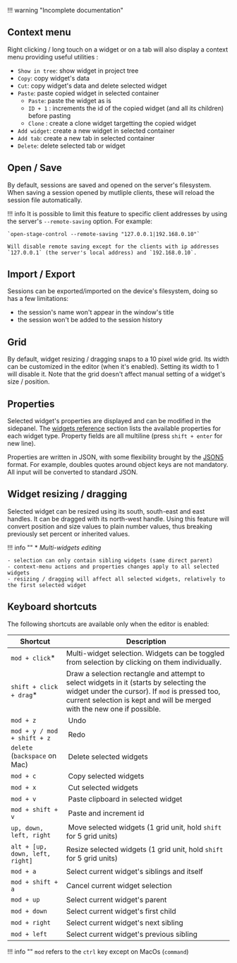 !!! warning "Incomplete documentation"


## Context menu

Right clicking / long touch on a widget or on a tab will also display a context menu providing useful utilities :

- `Show in tree`: show widget in project tree
- `Copy`: copy widget's data
- `Cut`: copy widget's data and delete selected widget
- `Paste`: paste copied widget in selected container
  - `Paste`: paste the widget as is
  - `ID + 1` : increments the id of the copied widget (and all its children) before pasting
  - `Clone` : create a clone widget targetting the copied widget
- `Add widget`: create a new widget in selected container
- `Add tab`: create a new tab in selected container
- `Delete`: delete selected tab or widget

## Open / Save

By default, sessions are saved and opened on the server's filesystem. When saving a session opened by mutliple clients, these will reload the session file automatically.

!!! info
    It is possible to limit this feature to specific client addresses by using the server's `--remote-saving` option. For example:

    `open-stage-control --remote-saving "127.0.0.1|192.168.0.10"`

    Will disable remote saving except for the clients with ip addresses `127.0.0.1` (the server's local address) and `192.168.0.10`.

## Import / Export

Sessions can be exported/imported on the device's filesystem, doing so has a few limitations:
- the session's name won't appear in the window's title
- the session won't be added to the session history

## Grid

By default, widget resizing / dragging snaps to a 10 pixel wide grid. Its width can be customized in the editor (when it's enabled). Setting its width to 1 will disable it. Note that the grid doesn't affect manual setting of a widget's size / position.

## Properties

Selected widget's properties are displayed and can be modified in the sidepanel. The [widgets reference](/docs/widgets-reference) section lists the available properties for each widget type. Property fields are all multiline (press `shift + enter` for new line).

Properties are written in JSON, with some flexibility brought by the [JSON5](https://github.com/json5/json5) format. For example, doubles quotes around object keys are not mandatory. All input will be converted to standard JSON.


## Widget resizing / dragging

Selected widget can be resized using its south, south-east and east handles. It can be dragged with its north-west handle. Using this feature will convert position and size values to plain number values, thus breaking previously set percent or inherited values.



!!! info ""
    \* *Multi-widgets editing*

    - selection can only contain sibling widgets (same direct parent)
    - context-menu actions and properties changes apply to all selected widgets
    - resizing / dragging will affect all selected widgets, relatively to the first selected widget


## Keyboard shortcuts

The following shortcuts are available only when the editor is enabled:

| Shortcut | Description |
|---|---|
| `mod + click`* | Multi-widget selection. Widgets can be toggled from selection by clicking on them individually.|
| `shift + click + drag`* | Draw a selection rectangle and attempt to select widgets in it (starts by selecting the widget under the cursor). If `mod` is pressed too, current selection is kept and will be merged with the new one if possible. |
| `mod + z` | Undo |
| `mod + y / mod + shift + z` | Redo |
| `delete` (`backspace` on Mac) | Delete selected widgets |
| `mod + c` | Copy selected widgets |
| `mod + x` | Cut selected widgets |
| `mod + v` | Paste clipboard in selected widget |
| `mod + shift + v` | Paste and increment id |
| `up, down, left, right` | Move selected widgets (1 grid unit, hold `shift` for 5 grid units) |
| `alt + [up, down, left, right]` | Resize selected widgets (1 grid unit, hold `shift` for 5 grid units) |
| `mod + a` | Select current widget's siblings and itself |
| `mod + shift + a` | Cancel current widget selection |
| `mod + up` | Select current widget's parent |
| `mod + down` | Select current widget's first child |
| `mod + right` | Select current widget's next sibling |
| `mod + left` | Select current widget's previous sibling |

!!! info ""
    `mod` refers to the `ctrl` key except on MacOs (`command`)
